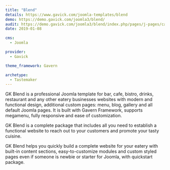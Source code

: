 ```yaml
---
title: "Blend"
details: https://www.gavick.com/joomla-templates/blend
demo: https://demo.gavick.com/joomla3/blend/
audit: https://demo.gavick.com/joomla3/blend/index.php/pages/j-pages/category-blog
date: 2019-01-08

cms: 
  - Joomla

provider:
  - Gavick

theme_framework: Gavern

archetype:
  - Tastemaker
---
```


GK Blend is a professional Joomla template for bar, cafe, bistro, drinks, restaurant and any other eatery businesses websites with modern and functional design, additional custom pages: menu, blog, gallery and all default Joomla pages. It is built with Gavern Framework, supports megamenu, fully responsive and ease of customization.

GK Blend is a complete package that includes all you need to establish a functional website to reach out to your customers and promote your tasty cuisine.

GK Blend helps you quickly build a complete website for your eatery with built-in content sections, easy-to-customize modules and custom styled pages even if someone is newbie or starter for Joomla, with quickstart package.
